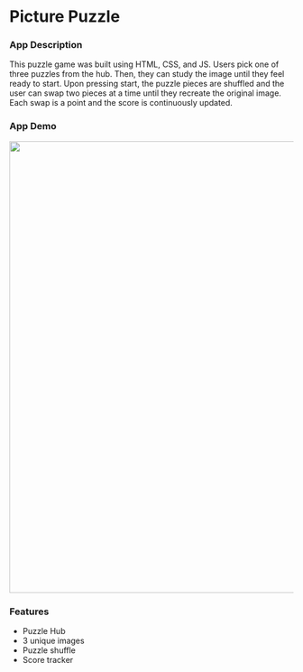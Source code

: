 # Picture Puzzle

### App Description

This puzzle game was built using HTML, CSS, and JS. Users pick one of three puzzles from the hub. Then, they can study the image until they feel ready to start. Upon pressing start, the puzzle pieces are shuffled and the user can swap two pieces at a time until they recreate the original image. Each swap is a point and the score is continuously updated. 

### App Demo

<img src="assets/demo.gif" width=800><br>

### Features

- Puzzle Hub
- 3 unique images
- Puzzle shuffle
- Score tracker
